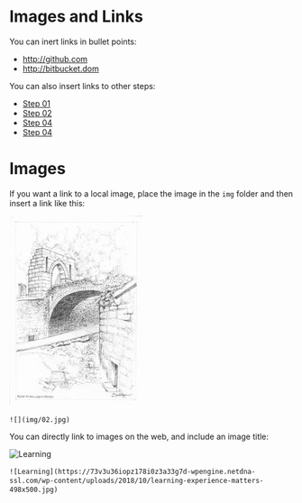 # Images and Links

You can inert links in bullet points:

- <http://github.com>
- <http://bitbucket.dom>

You can also insert links to other steps:

- [Step 01](#/lab/tutors-docs.netlify.app/topic-01-simple/book-b/Text)
- [Step 02](#/lab/tutors-docs.netlify.app/topic-01-simple/book-b/Tables)
- [Step 04](#/04.Properties.yaml)
- [Step 04](#/05.Exercises)

# Images

If you want a link to a local image, place the image in the `img` folder and then insert a link like this:

![](img/02.jpg)

~~~
![](img/02.jpg)
~~~

You can directly link to images on the web, and include an image title:

![Learning](https://73v3u36iopz178i0z3a33g7d-wpengine.netdna-ssl.com/wp-content/uploads/2018/10/learning-experience-matters-498x500.jpg)


~~~
![Learning](https://73v3u36iopz178i0z3a33g7d-wpengine.netdna-ssl.com/wp-content/uploads/2018/10/learning-experience-matters-498x500.jpg)
~~~
<br />